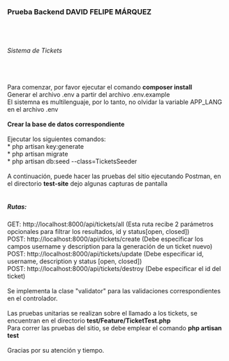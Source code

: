 <h3>Prueba Backend DAVID FELIPE MÁRQUEZ</h3>
<br /><br />
<h6>Sistema de Tickets</h6>
<br /><br />
Para comenzar, por favor ejecutar el comando <strong>composer install</strong><br />
Generar el archivo .env a partir del archivo .env.example <br />
El sistemna es multilenguaje, por lo tanto, no olvidar la variable APP_LANG en el archivo .env<br /><br />
<strong>Crear la base de datos correspondiente</strong><br /><br />
Ejecutar los siguientes comandos:<br />
* php artisan key:generate<br />
* php artisan migrate<br />
* php artisan db:seed --class=TicketsSeeder<br /><br />
A continuación, puede hacer las pruebas del sitio ejecutando Postman, en el directorio <strong>test-site</strong> dejo algunas capturas de pantalla<br /><br />
<h5>Rutas:</h5>
GET: http://localhost:8000/api/tickets/all (Esta ruta recibe 2 parámetros opcionales para filtrar los resultados, id y status[open, closed])<br />
POST: http://localhost:8000/api/tickets/create (Debe especificar los campos username y description para la generación de un ticket nuevo)<br />
POST: http://localhost:8000/api/tickets/update (Debe especificar id, username, description y status [open, closed])<br />
POST: http://localhost:8000/api/tickets/destroy (Debe especificar el id del ticket)<br /><br />
Se implementa la clase "validator" para las validaciones correspondientes en el controlador. <br /><br />
Las pruebas unitarias se realizan sobre el llamado a los tickets, se encuentran en el directorio <strong>test/Feature/TicketTest.php</strong><br />
Para correr las pruebas del sitio, se debe emplear el comando <strong>php artisan test</strong>
<br /><br />
Gracias por su atención y tiempo.